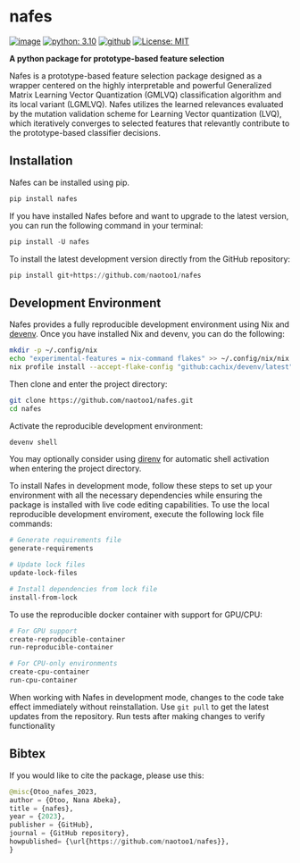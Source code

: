 # nafes


[![image](https://img.shields.io/pypi/v/nafes.svg)](https://pypi.python.org/pypi/nafes)
[![python: 3.10](https://img.shields.io/badge/python-3.10-blue.svg)](https://www.python.org/downloads/release/python-31011/)
[![github](https://img.shields.io/badge/version-0.0.4-yellow.svg)](https://github.com/naotoo1/nafes)
[![License: MIT](https://img.shields.io/badge/License-MIT-green.svg)](https://opensource.org/licenses/MIT)


**A python package for prototype-based feature selection**

Nafes is a prototype-based feature selection package designed as a wrapper centered on the highly interpretable and powerful Generalized Matrix Learning Vector Quantization (GMLVQ) classification algorithm and its local variant (LGMLVQ). Nafes utilizes the learned relevances evaluated by the mutation validation scheme for Learning Vector quantization (LVQ), which iteratively converges to selected features that relevantly contribute to the prototype-based classifier decisions. 

    

## Installation
Nafes can be installed using pip.
```python
pip install nafes
```

If you have installed Nafes before and want to upgrade to the latest version, you can run the following command in your terminal:
```python
pip install -U nafes
```

To install the latest development version directly from the GitHub repository:

```python
pip install git+https://github.com/naotoo1/nafes
```

## Development Environment
Nafes provides a fully reproducible development environment using Nix and [devenv](https://devenv.sh/getting-started/). Once you have installed Nix and devenv, you can do the following:

   ```bash
   mkdir -p ~/.config/nix
   echo "experimental-features = nix-command flakes" >> ~/.config/nix/nix.conf
   nix profile install --accept-flake-config "github:cachix/devenv/latest"
   ```

Then clone and enter the project directory:

```bash
git clone https://github.com/naotoo1/nafes.git
cd nafes
```

Activate the reproducible development environment:
   ```bash
devenv shell
   ```
You may optionally consider using [direnv](https://direnv.net/) for automatic shell activation when entering the project directory.

To install Nafes in development mode, follow these steps to set up your environment with all the necessary dependencies while ensuring the package is installed with live code editing capabilities. To use the local reproducible development enviroment, execute the following lock file commands:

```bash
# Generate requirements file
generate-requirements

# Update lock files
update-lock-files

# Install dependencies from lock file
install-from-lock
   ``` 
To use the reproducible docker container with support for GPU/CPU:

```bash
# For GPU support
create-reproducible-container
run-reproducible-container

# For CPU-only environments
create-cpu-container
run-cpu-container
   ```
When working with Nafes in development mode, changes to the code take effect immediately without reinstallation. Use ```git pull``` to get the latest updates from the repository. Run tests after making changes to verify functionality

## Bibtex
If you would like to cite the package, please use this:
```python
@misc{Otoo_nafes_2023,
author = {Otoo, Nana Abeka},
title = {nafes},
year = {2023},
publisher = {GitHub},
journal = {GitHub repository},
howpublished= {\url{https://github.com/naotoo1/nafes}},
}
```

